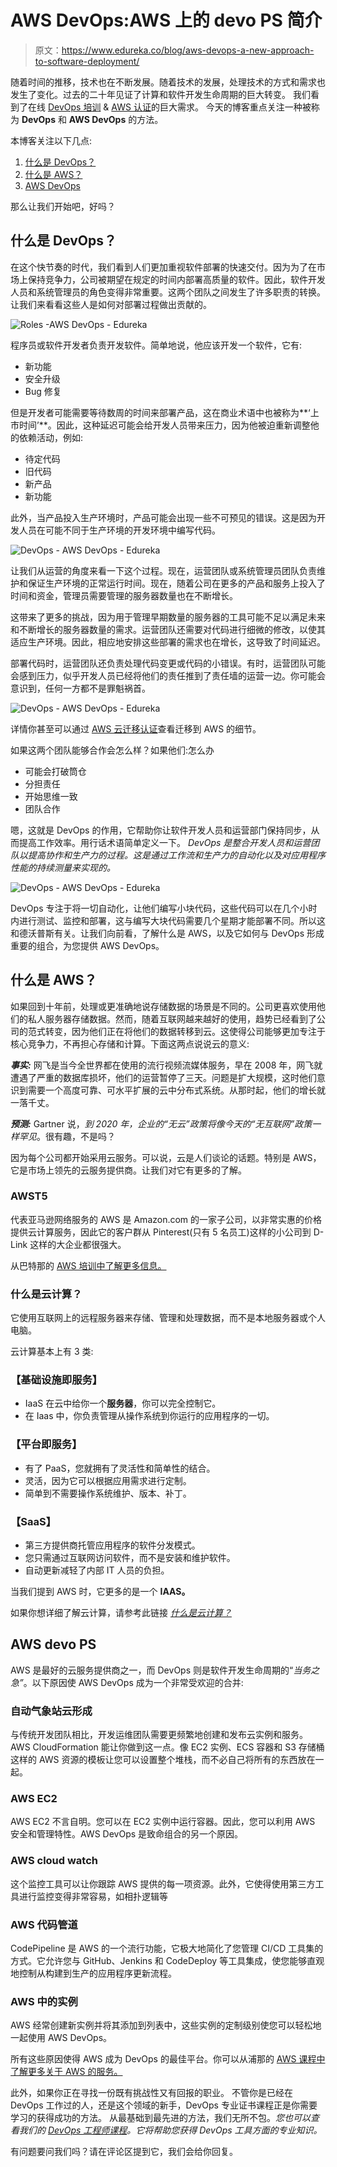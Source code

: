 # AWS DevOps:AWS 上的 devo PS 简介

> 原文：<https://www.edureka.co/blog/aws-devops-a-new-approach-to-software-deployment/>

随着时间的推移，技术也在不断发展。随着技术的发展，处理技术的方式和需求也发生了变化。过去的二十年见证了计算和软件开发生命周期的巨大转变。 我们看到了在线 [DevOps 培训](https://www.edureka.co/devops-certification-training) & [AWS 认证](https://www.edureka.co/aws-certification-training)的巨大需求。 今天的博客重点关注一种被称为 **DevOps** 和 **AWS DevOps** 的方法。

本博客关注以下几点:

1.  [什么是 DevOps？](#WhatIsDevOps?)
2.  [什么是 AWS？](#WhatIsAWS?)
3.  [AWS DevOps](#AWSDevOps)

那么让我们开始吧，好吗？

## **什么是 DevOps？**

在这个快节奏的时代，我们看到人们更加重视软件部署的快速交付。因为为了在市场上保持竞争力，公司被期望在规定的时间内部署高质量的软件。因此，软件开发人员和系统管理员的角色变得非常重要。这两个团队之间发生了许多职责的转换。让我们来看看这些人是如何对部署过程做出贡献的。

![Roles -AWS DevOps - Edureka](img/e8f96e6a22e48ca751b8d273c3391d9a.png)

程序员或软件开发者负责开发软件。简单地说，他应该开发一个软件，它有:

*   新功能
*   安全升级
*   Bug 修复

但是开发者可能需要等待数周的时间来部署产品，这在商业术语中也被称为**‘上市时间’**。因此，这种延迟可能会给开发人员带来压力，因为他被迫重新调整他的依赖活动，例如:

*   待定代码
*   旧代码
*   新产品
*   新功能

此外，当产品投入生产环境时，产品可能会出现一些不可预见的错误。这是因为开发人员在可能不同于生产环境的开发环境中编写代码。

![DevOps - AWS DevOps - Edureka](img/b6abe8a5943c8f024268e508e4c2200f.png)

让我们从运营的角度来看一下这个过程。现在，运营团队或系统管理员团队负责维护和保证生产环境的正常运行时间。现在，随着公司在更多的产品和服务上投入了时间和资金，管理员需要管理的服务器数量也在不断增长。

这带来了更多的挑战，因为用于管理早期数量的服务器的工具可能不足以满足未来和不断增长的服务器数量的需求。运营团队还需要对代码进行细微的修改，以使其适应生产环境。因此，相应地安排这些部署的需求也在增长，这导致了时间延迟。

部署代码时，运营团队还负责处理代码变更或代码的小错误。有时，运营团队可能会感到压力，似乎开发人员已经将他们的责任推到了责任墙的运营一边。你可能会意识到，任何一方都不是罪魁祸首。

![DevOps - AWS DevOps - Edureka](img/e5e47e38e300f10f37a40b72605c49ec.png)

详情你甚至可以通过 [AWS 云迁移认证](https://www.edureka.co/migrating-to-aws)查看迁移到 AWS 的细节。

如果这两个团队能够合作会怎么样？如果他们:怎么办

*   可能会打破筒仓
*   分担责任
*   开始思维一致
*   团队合作

嗯，这就是 DevOps 的作用，它帮助你让软件开发人员和运营部门保持同步，从而提高工作效率。用行话术语简单定义一下。 *DevOps 是整合开发人员和运营团队以提高协作和生产力的过程。这是通过工作流和生产力的自动化以及对应用程序性能的持续测量来实现的。*

![DevOps - AWS DevOps - Edureka](img/ac4bd10f5de009db45d9a900fd314dfe.png)

DevOps 专注于将一切自动化，让他们编写小块代码，这些代码可以在几个小时内进行测试、监控和部署，这与编写大块代码需要几个星期才能部署不同。所以这和德沃普斯有关。让我们向前看，了解什么是 AWS，以及它如何与 DevOps 形成重要的组合，为您提供 AWS DevOps。

## **什么是 AWS？**

如果回到十年前，处理或更准确地说存储数据的场景是不同的。公司更喜欢使用他们的私人服务器存储数据。然而，随着互联网越来越好的使用，趋势已经看到了公司的范式转变，因为他们正在将他们的数据转移到云。这使得公司能够更加专注于核心竞争力，不再担心存储和计算。下面这两点说说云的意义:

***事实:*** 网飞是当今全世界都在使用的流行视频流媒体服务，早在 2008 年，网飞就遭遇了严重的数据库损坏，他们的运营暂停了三天。问题是扩大规模，这时他们意识到需要一个高度可靠、可水平扩展的云中分布式系统。从那时起，他们的增长就一落千丈。

***预测:*** Gartner 说，*到 2020 年，企业的“无云”政策将像今天的“无互联网”政策一样罕见*。很有趣，不是吗？

因为每个公司都开始采用云服务。可以说，云是人们谈论的话题。特别是 AWS，它是市场上领先的云服务提供商。让我们对它有更多的了解。

### **AWS**T5

代表亚马逊网络服务的 AWS 是 Amazon.com 的一家子公司，以非常实惠的价格提供云计算服务，因此它的客户群从 Pinterest(只有 5 名员工)这样的小公司到 D-Link 这样的大企业都很强大。

从巴特那的 [AWS 培训中了解更多信息。](https://www.edureka.co/aws-certification-training-patna)

### **什么是云计算？**

它使用互联网上的远程服务器来存储、管理和处理数据，而不是本地服务器或个人电脑。

云计算基本上有 3 类:

### **【基础设施即服务】**

*   IaaS 在云中给你一个**服务器**，你可以完全控制它。
*   在 Iaas 中，你负责管理从操作系统到你运行的应用程序的一切。

### **【平台即服务】**

*   有了 PaaS，您就拥有了灵活性和简单性的结合。
*   灵活，因为它可以根据应用需求进行定制。
*   简单到不需要操作系统维护、版本、补丁。

### **【SaaS】**

*   第三方提供商托管应用程序的软件分发模式。
*   您只需通过互联网访问软件，而不是安装和维护软件。
*   自动更新减轻了内部 IT 人员的负担。

当我们提到 AWS 时，它更多的是一个 **IAAS。**

如果你想详细了解云计算，请参考此链接 [*什么是云计算？*](https://www.edureka.co/blog/what-is-cloud-computing/)

## **AWS devo PS**

AWS 是最好的云服务提供商之一，而 DevOps 则是软件开发生命周期的“*当务之急”*。以下原因使 AWS DevOps 成为一个非常受欢迎的合并:

### **自动气象站云形成**

与传统开发团队相比，开发运维团队需要更频繁地创建和发布云实例和服务。AWS CloudFormation 能让你做到这一点。像 EC2 实例、ECS 容器和 S3 存储桶这样的 AWS 资源的模板让您可以设置整个堆栈，而不必自己将所有的东西放在一起。

### **AWS EC2**

AWS EC2 不言自明。您可以在 EC2 实例中运行容器。因此，您可以利用 AWS 安全和管理特性。AWS DevOps 是致命组合的另一个原因。

### **AWS cloud watch**

这个监控工具可以让你跟踪 AWS 提供的每一项资源。此外，它使得使用第三方工具进行监控变得非常容易，如相扑逻辑等

### **AWS 代码管道**

CodePipeline 是 AWS 的一个流行功能，它极大地简化了您管理 CI/CD 工具集的方式。它允许您与 GitHub、Jenkins 和 CodeDeploy 等工具集成，使您能够直观地控制从构建到生产的应用程序更新流程。

### **AWS 中的实例**

AWS 经常创建新实例并将其添加到列表中，这些实例的定制级别使您可以轻松地一起使用 AWS DevOps。

所有这些原因使得 AWS 成为 DevOps 的最佳平台。你可以从浦那的 [AWS 课程中了解更多关于 AWS 的服务。](https://www.edureka.co/aws-certification-training-pune)

此外，如果你正在寻找一份既有挑战性又有回报的职业。 不管你是已经在 DevOps 工作过的人，还是这个领域的新手，DevOps 专业证书课程正是你需要学习的获得成功的方法。 从最基础到最先进的方法，我们无所不包。*您也可以查看我们的 [DevOps 工程师课程](https://www.edureka.co/masters-program/devops-engineer-training)。它将帮助您获得 DevOps 工具方面的专业知识。*

有问题要问我们吗？请在评论区提到它，我们会给你回复。